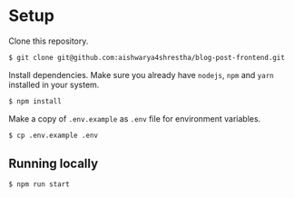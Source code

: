 # Setup

Clone this repository.

```bash
$ git clone git@github.com:aishwarya4shrestha/blog-post-frontend.git
```

Install dependencies. Make sure you already have `nodejs`, `npm` and `yarn` installed in your system.

```bash
$ npm install
```

Make a copy of `.env.example` as `.env` file for environment variables.

```bash
$ cp .env.example .env
```

## Running locally

```bash
$ npm run start
```
